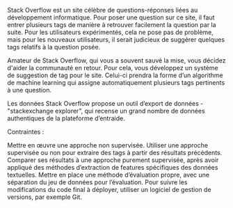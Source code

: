 Stack Overflow est un site célèbre de questions-réponses liées au développement informatique. Pour poser une question sur ce site, il faut entrer plusieurs tags de manière à retrouver facilement la question par la suite. Pour les utilisateurs expérimentés, cela ne pose pas de problème, mais pour les nouveaux utilisateurs, il serait judicieux de suggérer quelques tags relatifs à la question posée.

Amateur de Stack Overflow, qui vous a souvent sauvé la mise, vous décidez d'aider la communauté en retour. Pour cela, vous développez un système de suggestion de tag pour le site. Celui-ci prendra la forme d’un algorithme de machine learning qui assigne automatiquement plusieurs tags pertinents à une question.

Les données Stack Overflow propose un outil d’export de données - "stackexchange explorer", qui recense un grand nombre de données authentiques de la plateforme d’entraide.

Contraintes :

Mettre en œuvre une approche non supervisée.
Utiliser une approche supervisée ou non pour extraire des tags à partir des résultats précédents.
Comparer ses résultats à une approche purement supervisée, après avoir appliqué des méthodes d’extraction de features spécifiques des données textuelles.
Mettre en place une méthode d’évaluation propre, avec une séparation du jeu de données pour l’évaluation.
Pour suivre les modifications du code final à déployer, utiliser un logiciel de gestion de versions, par exemple Git.